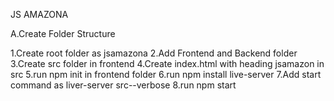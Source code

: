 JS AMAZONA

A.Create Folder Structure

1.Create root folder as jsamazona
2.Add Frontend and Backend folder
3.Create src folder in frontend
4.Create index.html with heading jsamazon in src
5.run npm init in frontend folder
6.run npm install live-server
7.Add start command as liver-server src--verbose
8.run npm start
